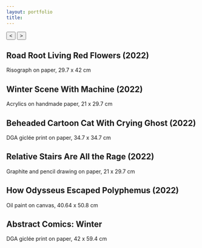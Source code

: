 ```yaml
---
layout: portfolio
title: 
---
```


<div id="app" data-state="0">
  <div class="ui-big-images">    
    <div class="ui-big-image" data-key="0">
      <img src="assets/img/dWJmIt8s.jpg" alt=""/>
    </div>
    <div class="ui-big-image" data-key="1">
      <img src="assets/img/CCI02082022_0001.jpg" alt=""/>
    </div>
    <div class="ui-big-image" data-key="2">
      <img src="assets/img/insta_moonriver ghost 1.jpg" alt=""/>
    </div>
    <div class="ui-big-image" data-key="3">
      <img src="assets/img/rCCI19082022_0002.jpg" alt=""/>
    </div>
    <div class="ui-big-image" data-key="4">
      <img src="assets/img/tvjfr1os6tm81.jpg" alt=""/>
    </div>
    <div class="ui-big-image" data-key="5">
      <img src="assets/img/winter.jpg" alt=""/>
    </div>
  </div>
  <div class="ui-thumbnails">
    <div class="ui-thumbnail" tabindex="-1" data-key="0">
      <img src="assets/img/dWJmIt8s.jpg" alt="" />
      <div class="ui-cuticle" data-flip-key="cuticle"></div>
    </div>
    <div class="ui-thumbnail" tabindex="-1" data-key="1">
      <img src="assets/img/CCI02082022_0001.jpg" alt="" />
      <div class="ui-cuticle" data-flip-key="cuticle"></div>
    </div>
    <div class="ui-thumbnail" tabindex="-1" data-key="2">
      <img src="assets/img/insta_moonriver ghost 1.jpg" alt="" />
      <div class="ui-cuticle" data-flip-key="cuticle"></div>
    </div>
    <div class="ui-thumbnail" tabindex="-1" data-key="3">
      <img src="assets/img/rCCI19082022_0002.jpg" alt=""/>
      <div class="ui-cuticle" data-flip-key="cuticle"></div>
    </div>
    <div class="ui-thumbnail" tabindex="-1" data-key="4">
      <img src="assets/img/tvjfr1os6tm81.jpg" alt="" />
      <div class="ui-cuticle" data-flip-key="cuticle"></div>
    </div>
    <div class="ui-thumbnail" tabindex="-1" data-key="5">
      <img src="assets/img/winter.jpg" alt="" />
      <div class="ui-cuticle" data-flip-key="cuticle"></div>
    </div>
  </div>
  <div class="ui-content">
    <nav class="ui-nav">
      <button id="prev" tabindex="-1" title="Previous">&lt;</button>
      <button id="next" tabindex="-1" title="Next">&gt;</button>
    </nav>
    <div class="ui-articles">
      <article class="ui-article" data-key="0">
        <h2 class="ui-heading">Road Root Living Red Flowers (2022)</h2>
        <p class="ui-paragraph">Risograph on paper, 29.7 x 42 cm</p>
      </article>
      <article class="ui-article" data-key="1">
        <h2 class="ui-heading">Winter Scene With Machine (2022)</h2>
        <p class="ui-paragraph">Acrylics on handmade paper, 21 x 29.7 cm</p>
      </article>
      <article class="ui-article" data-key="2">
        <h2 class="ui-heading">Beheaded Cartoon Cat With Crying Ghost (2022)</h2>
        <p class="ui-paragraph">DGA giclée print on paper, 34.7 x 34.7 cm</p>
      </article>
      <article class="ui-article" data-key="3">
        <h2 class="ui-heading">Relative Stairs Are All the Rage (2022)</h2>
        <p class="ui-paragraph">Graphite and pencil drawing on paper, 21 x 29.7 cm</p>
      </article>
      <article class="ui-article" data-key="4">
        <h2 class="ui-heading">How Odysseus Escaped Polyphemus (2022)</h2>
        <p class="ui-paragraph">Oil paint on canvas, 40.64 x 50.8 cm</p>
      </article>
      <article class="ui-article" data-key="5">
        <h2 class="ui-heading">Abstract Comics: Winter</h2>
        <p class="ui-paragraph">DGA giclée print on paper, 42 x 59.4 cm</p>
      </article>
    </div>
  </div>
</div>
